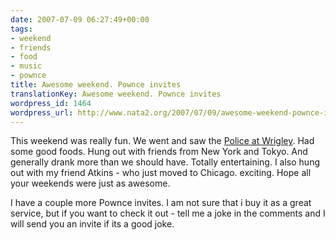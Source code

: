 ```yaml
---
date: 2007-07-09 06:27:49+00:00
tags:
- weekend
- friends
- food
- music
- pownce
title: Awesome weekend. Pownce invites
translationKey: Awesome weekend. Pownce invites
wordpress_id: 1464
wordpress_url: http://www.nata2.org/2007/07/09/awesome-weekend-pownce-invites/
---
```


<p>This weekend was really fun. We went and saw the <a href="http://www.youtube.com/watch?v=Q8aKWiWbkCc">Police at Wrigley</a>. Had some good foods. Hung out with friends from New York and Tokyo. And generally drank more than we should have. Totally entertaining. I also hung out with my friend Atkins - who just moved to Chicago. exciting. Hope all your weekends were just as awesome. </p> <p>I have a couple more Pownce invites. I am not sure that i buy it as a great service, but if you want to check it out&nbsp;- tell me a joke in the comments and I will send you an invite if its a good joke. </p>